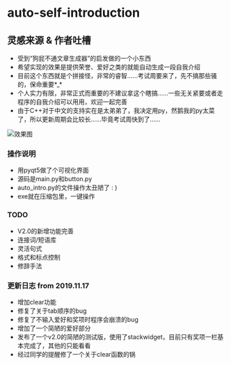 # auto-self-introduction

## 灵感来源 & 作者吐槽
+ 受到“狗屁不通文章生成器”的启发做的一个小东西
+ 希望实现的效果是提供荣誉、爱好之类的就能自动生成一段自我介绍
+ 目前这个东西就是个拼接怪，非常的睿智……考试周要来了，先不搞那些骚的，保命重要\*\_\*
+ 个人实力有限，非常正式而重要的不建议拿这个瞎搞……一些无关紧要或者走程序的自我介绍可以用用，欢迎一起完善
+ 由于C++对于中文的支持实在是太弟弟了，我决定用py，然鹅我的py太菜了，所以更新周期会比较长……毕竟考试周快到了……

![效果图](https://cdn.luogu.com.cn/upload/image_hosting/qum0l4ec.png)

### 操作说明
+ 用pyqt5做了个可视化界面
+ 源码是main.py和button.py
+ auto\_intro.py的文件操作太丑陋了 : )
+ exe就在压缩包里，一键操作

### TODO
+ V2.0的新增功能完善
+ 连接词/短语库
+ 灵活句式
+ 格式和标点控制
+ 修辞手法

### 更新日志 from 2019.11.17
+ 增加clear功能
+ 修复了关于tab顺序的bug
+ 修复了不输入爱好和奖项时程序会崩溃的bug
+ 增加了一个简陋的爱好部分
+ 发布了一个v2.0的简陋的测试版，使用了stackwidget，目前只有奖项一栏基本完成了，其他的只能看看
+ 经过同学的提醒修了一个关于clear函数的锅
